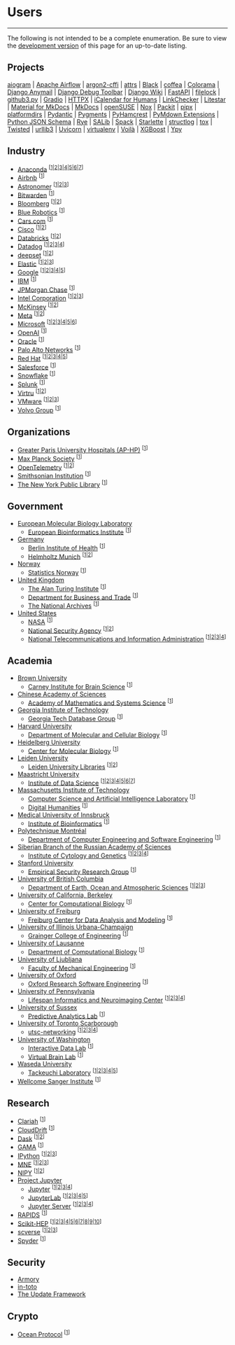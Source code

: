 # Users

-----

The following is not intended to be a complete enumeration. Be sure to view the [development version](/dev/community/users/) of this page for an up-to-date listing.

## Projects

[aiogram](https://github.com/aiogram/aiogram/blob/a2e5f9a8b8c994ad65bce05cde9c744760f47c4c/pyproject.toml#L1-L3)
| [Apache Airflow](https://github.com/apache/airflow/blob/ba2ba7f49395b528ea67611c423ddd71b64b8ede/pyproject.toml#L18-L39)
| [argon2-cffi](https://github.com/hynek/argon2-cffi/blob/59c7470af1a65b3b71e18fbf9abeca2cca3d707a/pyproject.toml#L3-L5)
| [attrs](https://github.com/python-attrs/attrs/blob/01413df3db8e64437547f7fa6439a646fa116a98/pyproject.toml#L3-L5)
| [Black](https://github.com/psf/black/blob/f22273a72b3f1c15085f2d4a43e8d785bf48c822/pyproject.toml#L28-L30)
| [coffea](https://github.com/CoffeaTeam/coffea/blob/bab41f66869293f8ba630556f21ac093828788b7/pyproject.toml#L1-L3)
| [Colorama](https://github.com/tartley/colorama/blob/cd653d75be52f4d8c3953eb6942fe597375f8b97/pyproject.toml#L1-L5)
| [Django Anymail](https://github.com/anymail/django-anymail/blob/63e355084c057d60bcce41afa1de315b163b6235/pyproject.toml#L1-L3)
| [Django Debug Toolbar](https://github.com/jazzband/django-debug-toolbar/blob/d04b9d1a666fd6427604c92f86f91380597eae14/pyproject.toml#L1-L5)
| [Django Wiki](https://github.com/django-wiki/django-wiki/blob/1b03661c3fe7260b0eb82565cc3812b96de6b674/pyproject.toml#L1-L3)
| [FastAPI](https://github.com/tiangolo/fastapi/blob/1073062c7f2c48bcc28bcedbdc009c18c171f6fb/pyproject.toml#L1-L3)
| [filelock](https://github.com/tox-dev/filelock/blob/c06aa983616804c349007c7a536c361d0e1a8cff/pyproject.toml#L1-L6)
| [github3.py](https://github.com/sigmavirus24/github3.py/blob/94541f8adee67e39f3061c6b29db3e39cef5ce05/pyproject.toml#L1-L3)
| [Gradio](https://github.com/gradio-app/gradio/blob/f43481c18ac6468fbf30bf9a80981b7eab453961/pyproject.toml#L1-L3)
| [HTTPX](https://github.com/encode/httpx/blob/45b7cfaad3a8987ea35fa5bf092bbdda485444fd/pyproject.toml#L1-L3)
| [iCalendar for Humans](https://github.com/ics-py/ics-py/blob/133a0955f6efbb83ff0eae45ad0bbe6902a8f2f1/pyproject.toml#L61-L63)
| [LinkChecker](https://github.com/linkchecker/linkchecker/blob/de40321b57a2271e90e696b5320c0409faaa895d/pyproject.toml#L29-L34)
| [Litestar](https://github.com/litestar-org/litestar/blob/f9e3f727e8ae71e4b58a518240fb6c66e83c10de/pyproject.toml#L181-L183)
| [Material for MkDocs](https://github.com/squidfunk/mkdocs-material/blob/7ca1c1d623b4750d4aaa0cfd673b0ed2c6050c2b/pyproject.toml#L21-L23)
| [MkDocs](https://github.com/mkdocs/mkdocs/blob/65c24c21f0057ec4717d20d14d5fb7af22fe8caf/pyproject.toml#L1-L3)
| [openSUSE](https://github.com/openSUSE/py2pack/blob/25be8cdb53ee6966213474e3399fe451f33993f6/pyproject.toml#L1-L3)
| [Nox](https://github.com/wntrblm/nox/blob/cc710bde9d6a8781833144bac02a5f4581d9eca7/pyproject.toml#L1-L5)
| [Packit](https://github.com/packit/packit/blob/6e286a7b4d0f79cd2a8213a8ae978788be5219c5/pyproject.toml#L1-L3)
| [pipx](https://github.com/pypa/pipx/blob/bc7dd03c4d872c443257685109a650ec3d524814/pyproject.toml#L1-L3)
| [platformdirs](https://github.com/platformdirs/platformdirs/blob/382e961c436f9974e56dc69ce105b6fd8945c343/pyproject.toml#L1-L3)
| [Pydantic](https://github.com/pydantic/pydantic/blob/f341049b9e5538a125751d75b4e44c1609b53df6/pyproject.toml#L1-L3)
| [Pygments](https://github.com/pygments/pygments/blob/0f3ddb3a6e3ed99957fe20aab695446f85835387/pyproject.toml#L1-L3)
| [PyHamcrest](https://github.com/hamcrest/PyHamcrest/blob/07a787207619a7f7d51088d36051a632432a0144/pyproject.toml#L1-L3)
| [PyMdown Extensions](https://github.com/facelessuser/pymdown-extensions/blob/72390ce2d0b40df638e31b75f1f02f45659724de/pyproject.toml#L1-L5)
| [Python JSON Schema](https://github.com/python-jsonschema/jsonschema/blob/afc22f09e74d696ab00be8a711bbc5c2a15327b7/pyproject.toml#L1-L3)
| [Rye](https://github.com/mitsuhiko/rye/blob/92b571bfd42e5748d2e535174d78fc7311a889a3/pyproject.toml#L20-L22)
| [SALib](https://github.com/SALib/SALib/blob/7490a686e959b436f7db9bc9cf6fa4b2e7bfa3fc/pyproject.toml#L1-L3)
| [Spack](https://github.com/spack/spack/blob/7a5e527cab5980cb4732bb3504fab77d75286a19/pyproject.toml#L36-L38)
| [Starlette](https://github.com/encode/starlette/blob/31164e346b9bd1ce17d968e1301c3bb2c23bb418/pyproject.toml#L1-L3)
| [structlog](https://github.com/hynek/structlog/blob/6e2e8c6025fb90484c5e6c5ff2fd3e96a61854cf/pyproject.toml#L3-L5)
| [tox](https://github.com/tox-dev/tox/blob/f2b4a4a6f5e8bbc8f9f0cff3dd5d17c50e874172/pyproject.toml#L1-L3)
| [Twisted](https://github.com/twisted/twisted/blob/960e26bb1f4c67b3f7819553d0c45b25e6db4aae/pyproject.toml#L1-L7)
| [urllib3](https://github.com/urllib3/urllib3/blob/8dda1974ae51839304f8517ab7993006c0d9db2e/pyproject.toml#L3-L5)
| [Uvicorn](https://github.com/encode/uvicorn/blob/ccd1aae48e49dd8c9365600fd79e886efe88be1d/pyproject.toml#L1-L3)
| [virtualenv](https://github.com/pypa/virtualenv/blob/69664d522d98899c21dcf0e88a0af3efcb0c71e7/pyproject.toml#L1-L6)
| [Voilà](https://github.com/voila-dashboards/voila/blob/71292e4124b1f4a6f91c8b4e16ea9ad6b5ef500b/pyproject.toml#L1-L7)
| [XGBoost](https://github.com/dmlc/xgboost/blob/62571b79eb08398a031873c3704da4e9cfd2c301/python-package/pyproject.toml#L1-L6)
| [Ypy](https://github.com/y-crdt/ypy/tree/b9241a9e7ca248b6c44b62707d719b1ef20eef74#using-hatch)

## Industry

- [Anaconda](https://www.anaconda.com) <sup>\[[1](https://github.com/ContinuumIO/dask-awkward/blob/105275b1937cce9a80a352af0b200d4e264f27f7/pyproject.toml#L1-L3)|[2](https://github.com/conda-incubator/ensureconda/blob/b20dbcf7166009ff4e9270f35ed75da7afc3db60/pyproject.toml#L1-L3)|[3](https://github.com/conda-incubator/conda-lock/blob/9187487698f9afbb08e131cd585a17bba82ce9f2/pyproject.toml#L1-L3)|[4](https://github.com/conda-incubator/conda-auth/blob/437ca609ea8bf4b8bd91d32dd427abe8294f6a3b/pyproject.toml#L1-L3)|[5](https://github.com/conda/conda-content-trust/blob/f72a50b04126177f37b965c25d02564223b7acf8/pyproject.toml#L1-L6)|[6](https://github.com/conda/conda-build/blob/37ab8d3de084d32b907b726ba2ad4570e91d326b/pyproject.toml#L1-L6)|[7](https://github.com/conda/conda/blob/0c38f5660f7eca66434827af910beddf9f7e462d/pyproject.toml#L1-L6)\]</sup>
- [Airbnb](https://www.airbnb.com) <sup>\[[1](https://github.com/airbnb/omniduct/blob/98c66e10b493c83d42f69bc6b97fab7a8c91eab1/pyproject.toml#L1-L3)\]</sup>
- [Astronomer](https://www.astronomer.io) <sup>\[[1](https://github.com/astronomer/astronomer-cosmos/blob/29886492a46cf1dccd4c17a1643010975cb8094a/pyproject.toml#L1-L3)|[2](https://github.com/astronomer/astro-provider-databricks/blob/3e1ca039a024a98f9079d178478aa24702e15453/pyproject.toml#L1-L3)|[3](https://github.com/astronomer/astro-providers-template/blob/5be542eb5763f3d9accc7d6d7bc35c9214d15904/pyproject.toml#L1-L3)\]</sup>
- [Bitwarden](https://bitwarden.com) <sup>\[[1](https://github.com/bitwarden/gh-actions/blob/c3bc6a192283618c6ae92f33bde7c2f28e198539/lint-workflow-v2/pyproject.toml#L1-L3)\]</sup>
- [Bloomberg](https://www.bloomberg.com) <sup>\[[1](https://github.com/bloomberg/ipydatagrid/blob/04b73fe67bf33d054e69036fe2794ac72057b105/pyproject.toml#L1-L6)|[2](https://github.com/bloomberg/pytest-memray/blob/4ea6a7608adb0de4572d35768fbd370aee016627/pyproject.toml#L1-L3)\]</sup>
- [Blue Robotics](https://bluerobotics.com) <sup>\[[1](https://github.com/bluerobotics/navigator-lib/blob/1d8afadb0804ffbbf32147232b1c627e92786c07/pyproject.toml#L26-L38)\]</sup>
- [Cars.com](https://www.cars.com) <sup>\[[1](https://github.com/carsdotcom/cars-forge/blob/ba14db991a5c7cb3c5adc3a4a364121e43f6aa0e/pyproject.toml#L63-L65)\]</sup>
- [Cisco](https://www.cisco.com) <sup>\[[1](https://github.com/CiscoDevNet/sastre/blob/76da836c9df01f1d3d40df5475c0d2caff4db566/pyproject.toml#L1-L3)|[2](https://github.com/CiscoDevNet/sdwan-devops/blob/bb6dde778af881be257fab722b12196599f63ddf/sdwan_config_builder/pyproject.toml#L1-L3)\]</sup>
- [Databricks](https://www.databricks.com) <sup>\[[1](https://github.com/databrickslabs/ucx/blob/80145a4f2b6dccf65c1ad048fdb4d1e2622afa09/pyproject.toml#L1-L3)|[2](https://github.com/databricks-industry-solutions/many-model-forecasting/blob/a9e347b0444354bf836a8f528e4deb547e7bdd05/pyproject.toml#L35-L37)\]</sup>
- [Datadog](https://www.datadoghq.com) <sup>\[[1](https://github.com/DataDog/datadogpy/blob/63d0c01b5bbcb8158cf3ddab153639951ab44945/pyproject.toml#L1-L3)|[2](https://github.com/DataDog/integrations-core/pulls?q=is%3Apr+author%3Aofek+in%3Atitle+Add+pyproject.toml+file)|[3](https://github.com/DataDog/integrations-extras/pulls?q=is%3Apr+author%3Aofek+in%3Atitle+Add+pyproject.toml+file)|[4](https://github.com/DataDog/mkdocs-click/blob/434925323f3bb187595d4c7f6a2c80b790015109/pyproject.toml#L1-L3)\]</sup>
- [deepset](https://www.deepset.ai) <sup>\[[1](https://github.com/deepset-ai/haystack/blob/728383a14968111b0a032480ac276d6e3313332b/pyproject.toml#L1-L5)|[2](https://github.com/deepset-ai/deepset-cloud-sdk/blob/18c76d4b7a3863040fac0d9e6f47c765f266d7fa/pyproject.toml#L1-L3)\]</sup>
- [Elastic](https://www.elastic.co) <sup>\[[1](https://github.com/elastic/rally/blob/8ba7980bb25b85f25fe20f3fd5dd8e12b9b1214b/pyproject.toml#L1-L3)|[2](https://github.com/elastic/rally-tracks/blob/33840005cd3e2a6191d73a567e5c2c0858169270/pyproject.toml#L1-L3)|[3](https://github.com/elastic/curator/blob/b41743a061ad790820affe7acee5f71abe819357/pyproject.toml#L1-L3)\]</sup>
- [Google](https://about.google) <sup>\[[1](https://github.com/google/latexify_py/blob/9307e6e70df0d0a5f7d524833a85e2c25ffe66ef/pyproject.toml#L1-L5)|[2](https://github.com/google/gcp_scanner/blob/93dc594a6d920d1aff9bc8fef780a32056c12e27/pyproject.toml#L1-L3)|[3](https://github.com/GoogleCloudPlatform/cloud-build-samples/blob/a66407bc412a2726781f30063923a49bb6789064/python-example-noncontainer-artifacts/pyproject.toml#L1-L3)|[4](https://github.com/google/visualblocks/blob/3809f598253cdad2d93ed82b1e2623c10b4a5a0b/python/pyproject.toml#L1-L3)|[5](https://github.com/google/jaxtyping/blob/1acc0d7153f3881870b0376496d8efa27689cb3b/pyproject.toml#L29-L31)\]</sup>
- [IBM](https://www.ibm.com) <sup>\[[1](https://github.com/IBM/python-log-router/blob/b0fc624cde262c6faadd5cb2e780e1ed7847f6c2/pyproject.toml#L1-L3)\]</sup>
- [JPMorgan Chase](https://www.jpmorganchase.com) <sup>\[[1](https://github.com/jpmorganchase/jupyter-fs/blob/e7ea3ced16e8f7f1297ac8bed3f028b641558256/pyproject.toml#L1-L7)\]</sup>
- [Intel Corporation](https://www.intel.com) <sup>\[[1](https://github.com/intel/neural-compressor/blob/5f6f38b96d45d0253b8de239df51c09b2471a8fb/neural_coder/extensions/neurl_compressor_ext_lab_alibaba/pyproject.toml#L1-L3)|[2](https://github.com/intel/tdx-tools/blob/ba4ba1796f21388d15cb14ecf673747c303ea0ae/utils/ovmfkeyenroll/pyproject.toml#L1-L3)|[3](https://github.com/intel/open-domain-question-and-answer/blob/6d8e90acb738ea3fe33d400c549c45ee05461afc/pyproject.toml#L1-L5)\]</sup>
- [McKinsey](https://www.mckinsey.com) <sup>\[[1](https://github.com/mckinsey/vizro/blob/a7e88f19b7f50df19f9e0981ae19b36ccd83bc52/vizro-core/pyproject.toml#L1-L3)|[2](https://github.com/mckinsey/vizro/blob/a7e88f19b7f50df19f9e0981ae19b36ccd83bc52/vizro-ai/pyproject.toml#L1-L3)\]</sup>
- [Meta](https://about.facebook.com) <sup>\[[1](https://github.com/facebook/usort/blob/b3d1dc49abac0c06ac29f1ceb332d2b86a50e850/pyproject.toml#L1-L3)|[2](https://github.com/Instagram/Fixit/blob/c95b0ef9f8c02adfd6a541b55f22f0bd6a922706/pyproject.toml#L1-L3)\]</sup>
- [Microsoft](https://www.microsoft.com) <sup>\[[1](https://github.com/microsoft/qsharp/blob/2ef271eea86f6cc4dff3c79526aaa79422489fcd/jupyterlab/pyproject.toml#L1-L3)|[2](https://github.com/microsoft/responsible-ai-toolbox-tracker/blob/4e37f81726ba7ccf76d0539a5edc3ba6a988c3a5/pyproject.toml#L1-L7)|[3](https://github.com/microsoft/CoML/blob/9a4d670c3f7ff7710556b8d75e502824f74664ce/pyproject.toml#L1-L3)|[4](https://github.com/microsoft/microxcaling/blob/142efb98622df68e4a4c01ca77d2fc02dfdec261/pyproject.toml#L18-L20)|[5](https://github.com/microsoft/sca-fuzzer/blob/c0d42786e06115daf8281e40e5475e8e69f6b10e/pyproject.toml#L1-L3)|[6](https://github.com/microsoft/TypeChat/blob/f53b971179d0136424a75d67287903a2421af98b/python/pyproject.toml#L1-L3)\]</sup>
- [OpenAI](https://openai.com) <sup>\[[1](https://github.com/openai/openai-python/blob/e36956673d9049713c91bca6ce7aebe58638f483/pyproject.toml#L88-L90)\]</sup>
- [Oracle](https://www.oracle.com) <sup>\[[1](https://github.com/oracle/graalpython/blob/9b41424fd80727614878b5903f9d8ae0447bfd4e/graalpy_virtualenv/pyproject.toml#L40-L42)\]</sup>
- [Palo Alto Networks](https://www.paloaltonetworks.com) <sup>\[[1](https://github.com/PaloAltoNetworks/pc-python-integration/blob/a3e29d71c6704dfb07cf85d592dec15a9ea575b7/pyproject.toml#L1-L3)\]</sup>
- [Red Hat](https://www.redhat.com) <sup>\[[1](https://github.com/RedHatQE/wrapanapi/blob/036f85a7fa97b86eee732804f61cfe574c571a6e/pyproject.toml#L1-L3)|[2](https://github.com/RedHatQE/widgetastic.core/blob/c40d7f50f3e55c9ac9f0da1b91a56f89949bbe0c/pyproject.toml#L52-L54)|[3](https://github.com/RedHatQE/widgetastic.patternfly4/blob/5b19fcdc123732639edc8cf715dbe5fc64f3bd28/pyproject.toml#L38-L40)|[4](https://github.com/redhat-developer/devspaces-images/blob/db8de2f54466e37986ce64d96436b566c75b0677/devspaces-udi/build/python/requirements-build.in#L12)|[5](https://github.com/RedHatQE/Sentaku/blob/19dc91c00b70cb2054e0c28d69906e894fa8c104/pyproject.toml#L1-L6)\]</sup>
- [Salesforce](https://www.salesforce.com) <sup>\[[1](https://github.com/SalesforceAIResearch/uni2ts/blob/ce27c2f9a0c6ee9119997e8ef0026388f143dcd6/pyproject.toml#L1-L3)\]</sup>
- [Snowflake](https://www.snowflake.com) <sup>\[[1](https://github.com/Snowflake-Labs/snowcli/blob/a8cafe80ef81969655a4391425b0f45c2874d1a4/pyproject.toml#L1-L3)\]</sup>
- [Splunk](https://www.splunk.com) <sup>\[[1](https://github.com/splunk/splunk-mltk-container-docker/blob/e13ae55a4a16ea459092ee9c1e9ba9772cbe6bf2/package-dsdlsupport/pyproject.toml#L1-L3)\]</sup>
- [Virtru](https://www.virtru.com) <sup>\[[1](https://github.com/virtru/access-pdp/blob/46089e8a2ef691b80f92bbd6777bdfbcff1c1671/clients/python/accesspdp/pyproject.toml#L24-L26)|[2](https://github.com/virtru/access-pdp/blob/46089e8a2ef691b80f92bbd6777bdfbcff1c1671/clients/python/attributes/pyproject.toml#L21-L23)\]</sup>
- [VMware](https://www.vmware.com) <sup>\[[1](https://github.com/vmware/versatile-data-kit/blob/f77faec3e9ccd840b6dc6fdc95af8a434e822e71/projects/vdk-plugins/vdk-jupyter/vdk-jupyterlab-extension/pyproject.toml#L1-L3)|[2](https://github.com/vmware/repository-service-tuf-cli/blob/374f1ac0c2a4ada6d7a7c26fba55e811f2998be8/pyproject.toml#L1-L4)|[3](https://github.com/vmware/vhpc-toolkit/blob/b8429bc4753caa302a4fc8bb160cca89e84cfd45/pyproject.toml#L20-L22)\]</sup>
- [Volvo Group](https://www.volvogroup.com) <sup>\[[1](https://github.com/VolvoGroup/dymoval/blob/75261b85635dce594719b01c5fc33ad951ce55b0/pyproject.toml#L1-L3)\]</sup>

## Organizations

- [Greater Paris University Hospitals (AP-HP)](https://www.aphp.fr) <sup>\[[1](https://github.com/aphp/edspdf/blob/ec083ed7fedddbdbb398c6feee530e05273f7dbb/pyproject.toml#L195-L197)\]</sup>
- [Max Planck Society](https://www.mpg.de/en) <sup>\[[1](https://github.com/center-for-humans-and-machines/transformer-heads/blob/0a362a6654a9a0e357d759700c08991017b39fec/pyproject.toml#L1-L3)\]</sup>
- [OpenTelemetry](https://opentelemetry.io) <sup>\[[1](https://github.com/open-telemetry/opentelemetry-python/issues/2884#issuecomment-1229539511)|[2](https://github.com/open-telemetry/opentelemetry-python-contrib/issues/1259#issuecomment-1235028860)\]</sup>
- [Smithsonian Institution](https://www.si.edu) <sup>\[[1](https://github.com/Smithsonian/ngehtutil/blob/02921f3a2ce11eb3f1555a0b9d3b177592d2be37/pyproject.toml#L1-L3)\]</sup>
- [The New York Public Library](https://www.nypl.org) <sup>\[[1](https://github.com/NYPL/python-utils/blob/79b6d1b98d35b318af23c2af2f4f25e2c8162b15/pyproject.toml#L1-L3)\]</sup>

## Government

- [European Molecular Biology Laboratory](https://www.embl.org)
    - [European Bioinformatics Institute](https://www.ebi.ac.uk) <sup>\[[1](https://github.com/MarioniLab/oor_benchmark/blob/9117c354bb780b3cb5a73a30e68aa26fc68efdb5/pyproject.toml#L1-L3)\]</sup>
- [Germany](https://en.wikipedia.org/wiki/Germany)
    - [Berlin Institute of Health](https://www.bihealth.org/en/) <sup>\[[1](https://github.com/BIH-CEI/napkon-string-matching/blob/48d0d0ade9f1f173df9a2881a71412bbe73a006b/pyproject.toml#L25-L27)\]</sup>
    - [Helmholtz Munich](https://www.helmholtz-munich.de/en) <sup>\[[1](https://github.com/theislab/moscot/blob/545d8ac7c6a648931699cddaa757ea47b63d9b5e/pyproject.toml#L1-L3)|[2](https://github.com/theislab/multigrate/blob/1974d5901d2894573acd823c3d4d3c4ba23aba7a/pyproject.toml#L1-L3)\]</sup>
- [Norway](https://en.wikipedia.org/wiki/Norway)
    - [Statistics Norway](https://www.ssb.no/en/) <sup>\[[1](https://github.com/statisticsnorway/dapla-hurtigstart-jupyter-extension/blob/96ac7441c46ed92684a8850df5cc72be15446289/pyproject.toml#L1-L3)\]</sup>
- [United Kingdom](https://en.wikipedia.org/wiki/United_Kingdom)
    - [The Alan Turing Institute](https://www.turing.ac.uk) <sup>\[[1](https://github.com/alan-turing-institute/bureau/blob/6ed1882eaeb2410814549c4ffc2c1860c1acf7ca/build/pyproject.toml#L1-L3)\]</sup>
    - [Department for Business and Trade](https://www.gov.uk/government/organisations/department-for-business-and-trade) <sup>\[[1](https://github.com/uktrade/mirror-git-to-s3/blob/ce38c7c689f5dba1f3c9de4e10b8889afc8e44b7/pyproject.toml#L1-L3)\]</sup>
    - [The National Archives](https://www.nationalarchives.gov.uk) <sup>\[[1](https://github.com/nationalarchives/da-ayr-webapp/blob/1e62d38c0fe14f7d391835c704ba715241affcdb/pyproject.toml#L1-L3)\]</sup>
- [United States](https://en.wikipedia.org/wiki/United_States)
    - [NASA](https://www.nasa.gov) <sup>\[[1](https://github.com/spacetelescope/hstaxe/blob/c6a73c8211c3eac71f0aa6eb4125f5be227ae7c4/pyproject.toml#L1-L3)\]</sup>
    - [National Security Agency](https://www.nsa.gov) <sup>\[[1](https://github.com/NationalSecurityAgency/ghidra/blob/6242fda158fed6c7dbbd6928a4a74371a212c373/Ghidra/Debug/Debugger-agent-lldb/src/main/py/pyproject.toml#L1-L3)|[2](https://github.com/NationalSecurityAgency/ghidra/blob/6242fda158fed6c7dbbd6928a4a74371a212c373/Ghidra/Debug/Debugger-agent-gdb/src/main/py/pyproject.toml#L1-L3)\]</sup>
    - [National Telecommunications and Information Administration](https://www.ntia.gov) <sup>\[[1](https://github.com/NTIA/scos-tekrsa/blob/73090a737fdc0bd3a6c7c08deb170e00018d9ceb/pyproject.toml#L1-L3)|[2](https://github.com/NTIA/scos-actions/blob/a388aa46d414c7b5e67f76f8982bff2f534014f7/pyproject.toml#L1-L3)|[3](https://github.com/NTIA/tekrsa-api-wrap/blob/edce621075f053809c1640c6197c46bbc6456a10/pyproject.toml#L1-L3)|[4](https://github.com/NTIA/Preselector/pull/10)\]</sup>

## Academia

- [Brown University](https://www.brown.edu)
    - [Carney Institute for Brain Science](https://www.brown.edu/carney/) <sup>\[[1](https://github.com/AutoResearch/sourpea/blob/f3007a58d3e5a647ccfb37fee24e44468d5ec707/pyproject.toml#L1-L3)\]</sup>
- [Chinese Academy of Sciences](https://english.cas.cn)
    - [Academy of Mathematics and Systems Science](http://english.amss.cas.cn) <sup>\[[1](https://github.com/zhanglabtools/ConsTADs/blob/db732cf820569564f933cd290736ad83b9c99dea/pyproject.toml#L1-L3)\]</sup>
- [Georgia Institute of Technology](https://www.gatech.edu)
    - [Georgia Tech Database Group](https://db.cc.gatech.edu) <sup>\[[1](https://github.com/georgia-tech-db/sqlfuzz/blob/e85895dae1c92a223cbc13b12d4a19f297c410ab/pyproject.toml#L1-L3)\]</sup>
- [Harvard University](https://www.harvard.edu)
    - [Department of Molecular and Cellular Biology](https://www.mcb.harvard.edu) <sup>\[[1](https://github.com/Hekstra-Lab/raman-analysis/blob/4b548b5ea935e52a7bd1f0ec8f4a00c822b81ede/pyproject.toml#L2-L4)\]</sup>
- [Heidelberg University](https://www.uni-heidelberg.de)
    - [Center for Molecular Biology](https://www.zmbh.uni-heidelberg.de) <sup>\[[1](https://github.com/anders-biostat/pymetdense/blob/a1d210f2c03d2919b549f2fed1e4db986d01c8d5/pyproject.toml#L1-L3)\]</sup>
- [Leiden University](https://www.universiteitleiden.nl/en)
    - [Leiden University Libraries](https://www.library.universiteitleiden.nl) <sup>\[[1](https://github.com/LeidenUniversityLibrary/maps-tools/blob/d7a9fc683be919d4f5538f6a6c80319558064968/pyproject.toml#L3-L5)|[2](https://github.com/LeidenUniversityLibrary/archminer/blob/61465dc36924ffe593653aa5888a27617c93860e/pyproject.toml#L1-L3)\]</sup>
- [Maastricht University](https://www.maastrichtuniversity.nl)
    - [Institute of Data Science](https://www.maastrichtuniversity.nl/research/institute-data-science) <sup>\[[1](https://github.com/MaastrichtU-IDS/fair-test/blob/9c88c18cb1b0fa8d37336cdd2b7b132cb979a83a/pyproject.toml#L95-L97)|[2](https://github.com/MaastrichtU-IDS/fair-enough-metrics/blob/dad29ef1f99f5e01a76799d909e538565ae2ed4e/pyproject.toml#L50-L52)|[3](https://github.com/MaastrichtU-IDS/cookiecutter-python-package/blob/1eda79b6ca64c27b4b12407464b3c2dc2511af94/%7B%7Bcookiecutter.package_name%7D%7D/pyproject.toml#L70-L72)|[4](https://github.com/MaastrichtU-IDS/translator-openpredict/blob/b6e0f5f5100129d3038618f86e4c2c05d62d51f4/pyproject.toml#L1-L3)|[5](https://github.com/MaastrichtU-IDS/cookiecutter-trapi-predict-kit/blob/a329c6d66c1b96b53e9fd02501c762aee32a69fb/%7B%7Bcookiecutter.package_name%7D%7D/pyproject.toml#L1-L3)|[6](https://github.com/MaastrichtU-IDS/sparql-profiler/blob/ac70a9e8575f9c9769eb1caf140e2f81b136835c/pyproject.toml#L1-L3)|[7](https://github.com/MaastrichtU-IDS/knowledge-collaboratory/blob/8263d69e7b8e485b0aff7e88a3a7aed3cceaa253/backend/pyproject.toml#L1-L3)\]</sup>
- [Massachusetts Institute of Technology](https://www.mit.edu)
    - [Computer Science and Artificial Intelligence Laboratory](https://www.csail.mit.edu) <sup>\[[1](https://github.com/Learning-and-Intelligent-Systems/lisdf/blob/d49a85a3924909f1d10fef40463757b141f47f90/pyproject.toml#L1-L3)\]</sup>
    - [Digital Humanities](https://digitalhumanities.mit.edu) <sup>\[[1](https://github.com/cuthbertLab/music21/blob/5417b3ce6415ab016a39564e21e29799387263e9/pyproject.toml#L1-L5)\]</sup>
- [Medical University of Innsbruck](https://www.i-med.ac.at/mypoint/index.xml.en)
    - [Institute of Bioinformatics](https://icbi.i-med.ac.at) <sup>\[[1](https://github.com/icbi-lab/infercnvpy/blob/12c103f4062860d5d91152222163eb7d22340146/pyproject.toml#L1-L3)\]</sup>
- [Polytechnique Montréal](https://www.polymtl.ca/en/)
    - [Department of Computer Engineering and Software Engineering](https://www.polymtl.ca/gigl/) <sup>\[[1](https://github.com/corail-research/seahorse/blob/e876042f92c704180c16055a6720ef828c21e0ae/pyproject.toml#L1-L3)\]</sup>
- [Siberian Branch of the Russian Academy of Sciences](https://www.sbras.ru/en/)
    - [Institute of Cytology and Genetics](https://www.icgbio.ru/en/) <sup>\[[1](https://github.com/genomech/FastContext/blob/f8ff7f4bbea9d6d3cdf2e3a361f72e9283b04f67/pyproject.toml#L1-L3)|[2](https://github.com/genomech/exoclasma-index/blob/2e0555c3e86d731f3aa8c978b23b586d3a0c492e/pyproject.toml#L1-L3)|[3](https://github.com/genomech/exoclasma-fastq/blob/80ea3eddf603d2b54bb02b5ada6d275a9436f287/pyproject.toml#L1-L3)|[4](https://github.com/genomech/exoclasma-pipe/blob/fbe365dd9301eec51879ef53b1704be66813bb8b/pyproject.toml#L1-L3)\]</sup>
- [Stanford University](https://www.stanford.edu)
    - [Empirical Security Research Group](https://esrg.stanford.edu/) <sup>\[[1](https://github.com/stanford-esrg/gps/blob/66f803bfd4726cd9d1b3e1724abfd34a36079530/pyproject.toml#L1-L3)\]</sup>
- [University of British Columbia](https://www.ubc.ca)
    - [Department of Earth, Ocean and Atmospheric Sciences](https://www.eoas.ubc.ca) <sup>\[[1](https://github.com/UBC-MOAD/cookiecutter-MOAD-pypkg/blob/75441f962a6e7b87c09bcae031fdfaec3cf75f74/%7B%7Bcookiecutter.package_name%7D%7D/pyproject.toml#L18-L20)|[2](https://github.com/SalishSeaCast/NEMO-Cmd/blob/be5425d49eaf845eaba8f1611455f2de75aa194b/pyproject.toml#L19-L21)|[3](https://github.com/SalishSeaCast/SalishSeaNowcast/blob/1a850c1368b7f3504e5804101647ab481fbe7048/pyproject.toml#L19-L21)\]</sup>
- [University of California, Berkeley](https://www.berkeley.edu)
    - [Center for Computational Biology](https://ccb.berkeley.edu) <sup>\[[1](https://github.com/YosefLab/scib-metrics/blob/4dcbf55d80e21cf141332ba718fc5c0eb012eac1/pyproject.toml#L1-L3)\]</sup>
- [University of Freiburg](https://uni-freiburg.de)
    - [Freiburg Center for Data Analysis and Modeling](https://www.fdm.uni-freiburg.de) <sup>\[[1](https://github.com/Spatial-Systems-Biology-Freiburg/FisInMa/blob/b9c5a980ae03d6f577e17242e6bce7822f665f94/pyproject.toml#L1-L3)\]</sup>
- [University of Illinois Urbana-Champaign](https://illinois.edu)
    - [Grainger College of Engineering](https://grainger.illinois.edu) <sup>\[[1](https://github.com/SPI2Py/SPI2Py/blob/feefd7bb003b42f4790982d68e7e4e5fdb6ca8ad/pyproject.toml#L1-L3)\]</sup>
- [University of Lausanne](https://www.unil.ch/central/en/home.html)
    - [Department of Computational Biology](https://www.unil.ch/dbc/en/home.html) <sup>\[[1](https://github.com/CSOgroup/cellcharter/blob/00b4cd44f13702bd8832ed6705614efda048b7b7/pyproject.toml#L1-L3)\]</sup>
- [University of Ljubljana](https://www.uni-lj.si/eng/)
    - [Faculty of Mechanical Engineering](https://www.uni-lj.si/academies_and_faculties/faculties/2013071111460582/) <sup>\[[1](https://github.com/ladisk/speckle_pattern/blob/055f45b66c7985564a9fa400d8d2f41ddd181d31/pyproject.toml#L1-L3)\]</sup>
- [University of Oxford](https://www.ox.ac.uk)
    - [Oxford Research Software Engineering](https://www.rse.ox.ac.uk) <sup>\[[1](https://github.com/OxfordRSE/oxrse_unit_conv/blob/e4cb7d15bbc8ba4ab7ff816d3bbdfb65fbda3f76/pyproject.toml#L21-L23)\]</sup>
- [University of Pennsylvania](https://www.upenn.edu)
    - [Lifespan Informatics and Neuroimaging Center](https://www.pennlinc.io) <sup>\[[1](https://github.com/PennLINC/qsiprep/blob/f0d661589cc2efd9a787b2c1b3db397a897daa98/pyproject.toml#L1-L3)|[2](https://github.com/PennLINC/xcp_d/blob/e68c802604ac9ca2c179ca2f164ceb4db7c1fe66/pyproject.toml#L1-L3)|[3](https://github.com/PennLINC/aslprep/blob/aeee1a22fce8f8f1bd922de6d822124fb7b3343f/pyproject.toml#L1-L3)|[4](https://github.com/PennLINC/CuBIDS/blob/fac73803b7c6d6ab938af142783c8159a6df6c60/pyproject.toml#L1-L3)\]</sup>
- [University of Sussex](https://www.sussex.ac.uk)
    - [Predictive Analytics Lab](https://wearepal.ai) <sup>\[[1](https://github.com/wearepal/teext/blob/9253c9412b4ca340c42c0b9de0e8ac8f5ccdd0e3/pyproject.toml#L1-L3)\]</sup>
- [University of Toronto Scarborough](https://www.utsc.utoronto.ca/home/)
    - [utsc-networking](https://github.com/utsc-networking) <sup>\[[1](https://github.com/utsc-networking/utsc-tools/blob/02a79d48d133470a4394fced138b40c660cf111c/projects/core/pyproject.toml#L1-L3)|[2](https://github.com/utsc-networking/utsc-tools/blob/02a79d48d133470a4394fced138b40c660cf111c/projects/nautobot/pyproject.toml#L1-L3)|[3](https://github.com/utsc-networking/utsc-tools/blob/02a79d48d133470a4394fced138b40c660cf111c/projects/switchconfig/pyproject.toml#L1-L3)|[4](https://github.com/utsc-networking/utsc-tools/blob/02a79d48d133470a4394fced138b40c660cf111c/projects/scripts/pyproject.toml#L1-L3)\]</sup>
- [University of Washington](https://www.washington.edu)
    - [Interactive Data Lab](https://idl.cs.washington.edu) <sup>\[[1](https://github.com/uwdata/mosaic/blob/a3b78fef28fcc3e711bb922c97c3113aa6cf9122/packages/widget/pyproject.toml#L1-L3)\]</sup>
    - [Virtual Brain Lab](https://github.com/VirtualBrainLab) <sup>\[[1](https://github.com/VirtualBrainLab/ephys-link/blob/ebdf3a1488f1010faa19f22397f10d6be4d29d6f/pyproject.toml#L1-L3)\]</sup>
- [Waseda University](https://www.waseda.jp/top/en/)
    - [Tackeuchi Laboratory](https://www.f.waseda.jp/atacke/) <sup>\[[1](https://github.com/wasedatakeuchilab/python-project-template-hatch/blob/58949ab351d81b67f14aa45abf7c70b87394e2dc/pyproject.toml#L1-L3)|[2](https://github.com/wasedatakeuchilab/webapp-photo-luminescence/blob/864d1019650a2b057f761aa91ed9a6cbe6c1b455/pyproject.toml#L1-L3)|[3](https://github.com/wasedatakeuchilab/tlab-analysis/blob/72f0a710e35613e8996f473a80e5cb6c3f8c523e/pyproject.toml#L1-L3)|[4](https://github.com/wasedatakeuchilab/tlab-pptx/blob/ef331176906447dbbcf33e46f060b60ac3c007c5/pyproject.toml#L1-L3)|[5](https://github.com/wasedatakeuchilab/tlab-google/blob/53ae597611a146c90116b3b9277430832e1d04c9/pyproject.toml#L1-L3)\]</sup>
- [Wellcome Sanger Institute](https://www.sanger.ac.uk) <sup>\[[1](https://github.com/sanger/lab-share-lib/blob/b3290b1922aabc29ac256dc034b8cfcc7b30f143/pyproject.toml#L25-L27)\]</sup>

## Research

- [Clariah](https://www.clariah.nl) <sup>\[[1](https://github.com/CLARIAH/pure3d/blob/3f93d62cb1f5223836c9ebf4c058e6f491de71b9/pyproject.toml#L1-L3)\]</sup>
- [CloudDrift](https://cloud-drift.github.io/clouddrift/) <sup>\[[1](https://github.com/Cloud-Drift/clouddrift/blob/5e654569c869a027fe0a486f06917b358837d41e/pyproject.toml#L1-L3)\]</sup>
- [Dask](https://www.dask.org) <sup>\[[1](https://github.com/dask/dask-ml/blob/b95ba909c6dcd37c566f5193ba0b918396edaaee/pyproject.toml#L1-L3)|[2](https://github.com/dask/dask-labextension/blob/39b69ac5b8bfdb726347aabe3da86a15cb201b77/pyproject.toml#L1-L3)\]</sup>
- [GAMA](https://gama-platform.org) <sup>\[[1](https://github.com/gama-platform/Gama-client-python/blob/d9fecae0dff9050f39a011c4f4bdb02f5137b241/pyproject.toml#L1-L3)\]</sup>
- [IPython](https://ipython.org) <sup>\[[1](https://github.com/ipython/ipykernel/blob/dd0a9863e07c1d49f5aaf72c0c62670acee71b55/pyproject.toml#L1-L3)|[2](https://github.com/ipython/ipyparallel/blob/06f5d3df1f6e858a83c3af29438ae6d5af801267/pyproject.toml#L1-L6)|[3](https://github.com/ipython/traitlets/blob/ac13bbb885c275fd446f85a9d2e74d8058c2b3c1/pyproject.toml#L1-L3)\]</sup>
- [MNE](https://mne.tools) <sup>\[[1](https://github.com/mne-tools/mne-python/blob/8af33df490f94c3dd628cfc23beafed1a6cc6361/pyproject.toml#L1-L3)|[2](https://github.com/mne-tools/mne-bids-pipeline/blob/a6995abc39fab333ab957baa45b0026bdb12a3f9/pyproject.toml#L1-L3)|[3](https://github.com/mne-tools/mne-bids/blob/8321aef66e1c920bd4df748e326e06b0bf696e4c/pyproject.toml#L1-L3)\]</sup>
- [NIPY](https://nipy.org) <sup>\[[1](https://github.com/nipy/nibabel/blob/298788070a36e8d8616df36ebed0d4339f00e43b/pyproject.toml#L1-L3)|[2](https://github.com/nipy/quickshear/blob/83b362b794d52183ff40ec5dcc98239b94c5633a/pyproject.toml#L1-L3)\]</sup>
- [Project Jupyter](https://jupyter.org)
    - [Jupyter](https://github.com/jupyter) <sup>\[[1](https://github.com/jupyter/notebook/blob/b9bab689c9a2f33eb3b2cca1383c2d99baa7a2e8/pyproject.toml#L1-L3)|[2](https://github.com/jupyter/jupyter_core/blob/2a6fb6d2b28ca712268eee15d7b907a3a73271d8/pyproject.toml#L1-L3)|[3](https://github.com/jupyter/jupyter_client/blob/e526895a29e0331a167167070b1603f20a4b2840/pyproject.toml#L1-L3)|[4](https://github.com/jupyter/nbconvert/blob/af70c9fa83bee4d0c92e06b4ede4ef5ea7c920b0/pyproject.toml#L1-L3)\]</sup>
    - [JupyterLab](https://github.com/jupyterlab) <sup>\[[1](https://github.com/jupyterlab/hatch_jupyter_builder)|[2](https://github.com/jupyterlab/jupyterlab/pull/12606)|[3](https://github.com/jupyterlab/maintainer-tools/blob/0e95a837469f5325e5a840bd194fe8273087d2f6/pyproject.toml#L1-L3)|[4](https://github.com/jupyterlab/pytest-check-links/blob/b07e705d590e9fce22dc21191018f4f72ec7215b/pyproject.toml#L1-L3)|[5](https://github.com/jupyterlab/extension-cookiecutter-js/pull/41)\]</sup>
    - [Jupyter Server](https://github.com/jupyter-server) <sup>\[[1](https://github.com/jupyter-server/jupyter_server/blob/061d846fbd0cf2f0be50d12c4a15feffd3214774/pyproject.toml#L1-L3)|[2](https://github.com/jupyter-server/enterprise_gateway/blob/b45a81ae70680be7f8e0d1e3daed1df3063667fa/pyproject.toml#L1-L3)|[3](https://github.com/jupyter-server/jupyter_server_terminals/blob/4b32ceb34b9b6ae9c677424cc65c9c3bfe243719/pyproject.toml#L1-L3)|[4](https://github.com/jupyter-server/synchronizer/blob/5809e9ffd188beff743874a434884662867bb573/pyproject.toml#L1-L3)\]</sup>
- [RAPIDS](https://rapids.ai) <sup>\[[1](https://github.com/rapidsai/jupyterlab-nvdashboard/blob/578b58b4fd0ec31a7cc02ac6d2795622c00ef478/pyproject.toml#L3-L9)\]
- [Scikit-HEP](https://scikit-hep.org) <sup>\[[1](https://github.com/scikit-hep/uproot-browser/blob/f41ce3f3887057f5ec9a6cd164c3c41d1ec3d633/pyproject.toml#L1-L3)|[2](https://github.com/scikit-hep/uhi/blob/95ad870218a6fd7f2ab02f3d2b5c421e93a1f03f/pyproject.toml#L1-L3)|[3](https://github.com/scikit-hep/repo-review/blob/007026a62c6c61914ec49e111be587104f59b8ae/pyproject.toml#L1-L3)|[4](https://github.com/scikit-hep/hist/blob/768ea7de75f20c06caa6ded72d70bd132e4c9467/pyproject.toml#L1-L3)|[5](https://github.com/scikit-hep/vector/blob/cac88a2e0f1c4bf7bceaafbea6e234b3147e3ca3/pyproject.toml#L1-L6)|[6](https://github.com/scikit-hep/uproot5/blob/f9213e0f8c29435890e5aa72e336330bb7a785fe/pyproject.toml#L1-L5)|[7](https://github.com/scikit-hep/particle/blob/723c1618c7058feb0a914a6738d8b8018a5df1bd/pyproject.toml#L1-L3)|[8](https://github.com/scikit-hep/hepunits/blob/bd1302cbb85ed486c057f8b078ad4e026d65bb1c/pyproject.toml#L1-L3)|[9](https://github.com/scikit-hep/decaylanguage/blob/eae09aee69acef2d1c19f55665c5ca8b28588e01/pyproject.toml#L1-L6)|[10](https://github.com/scikit-hep/pyhf/blob/efbf201b57345063afec66c254aace3148f1f055/pyproject.toml#L1-L3)\]</sup>
- [scverse](https://scverse.org) <sup>\[[1](https://github.com/scverse/spatialdata-io/blob/15c395de859d6d06e5032016c9406acae5cac454/pyproject.toml#L1-L3)|[2](https://github.com/scverse/spatialdata-notebooks/blob/2b539a1d23b06b509a46a6bf3cb6594f1952f830/pyproject.toml#L1-L3)|[3](https://github.com/scverse/cookiecutter-scverse/blob/2892e1ddf0dd558cb9b547b47a7c2d0a156c9ef1/%7B%7Bcookiecutter.project_name%7D%7D/pyproject.toml#L1-L3)\]</sup>
- [Spyder](https://www.spyder-ide.org) <sup>\[[1](https://github.com/spyder-ide/envs-manager/blob/9c487532cbb4804c94d7cf23dcec9404b2a1c7ec/pyproject.toml#L1-L3)\]</sup>

## Security

- [Armory](https://github.com/twosixlabs/armory/blob/330caa23d54ce82886606810f103ce1a0eec98ce/pyproject.toml#L129-L134)
- [in-toto](https://github.com/in-toto/in-toto/blob/2768904b8a3892529aba8f8a605461fd178d9a58/pyproject.toml#L1-L3)
- [The Update Framework](https://github.com/theupdateframework/python-tuf/blob/72424a958b60817155fcacfed1216163790b26f7/pyproject.toml#L2-L4)

## Crypto

- [Ocean Protocol](https://oceanprotocol.com) <sup>\[[1](https://github.com/oceanprotocol/pybundlr/blob/484c755d96be2da35cda83f01861745867cdb2d4/pyproject.toml#L1-L6)\]</sup>

